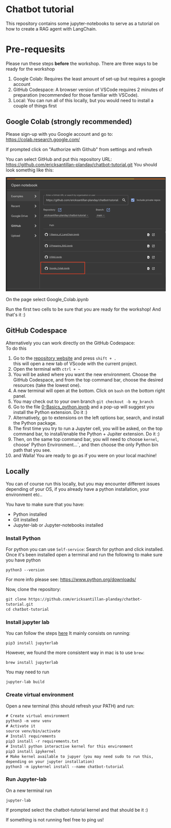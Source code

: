 # Chatbot tutorial
This repository contains some jupyter-notebooks to serve as a tutorial on how to create a RAG agent with LangChain.

# Pre-requesits

Please run these steps **before** the workshop. There are three ways to be ready for the workshop
1. Google Colab: Requires the least amount of set-up but requires a google account
1. GitHub Codespace: A browser version of VSCode requires 2 minutes of preparation (recommended for those familiar with VSCode).
1. Local: You can run all of this locally, but you would need to install a couple of things first

## Google Colab (strongly recommended)
Please sign-up with you Google account and go to: https://colab.research.google.com/ 

If prompted click on "Authorize with Github" from settings and refresh

You can select GitHub and put this repository URL: https://github.com/ericksantillan-planday/chatbot-tutorial.git
You should look somethig like this:

![image](./imgs/image.png)

On the page select Google_Colab.ipynb

Run the first two cells to be sure that you are ready for the workshop! And that's it :)

## GitHub Codespace
Alternatively you can work directly on the GitHub Codespace:  
To do this
1. Go to the [repository website](https://github.com/ericksantillan-planday/chatbot-tutorial) and press `shift + .`  
this will open a new tab of VScode with the current project.
1. Open the terminal with `ctrl + ~`
1. You will be asked where you want the new environment. Choose the GitHub Codespace, and from the top command bar, choose the desired resources (take the lowest one).
1. A new terminal will open at the bottom. Click on `bash` on the bottom right panel.
1. You may check out to your own branch `git checkout -b my_branch`
1. Go to the file [0-Basics_python.ipynb](0-Basics_python.ipynb) and a pop-up will suggest you install the Python extension. Do it :)
1. Alternatively, go to extensions on the left options bar, search, and install the Python package.
1. The first time you try to run a Jupyter cell, you will be asked, on the top command bar, to install/enable the Python + Jupiter extension. Do it :)
1. Then, on the same top command bar, you will need to choose `kernel`, choose' Python Environment...`, and then choose the only Python bin path that you see.
1. and Walla! You are ready to go as if you were on your local machine!

## Locally
You can of course run this locally, but you may encounter different issues depending of your OS, if you already have a python installation, your environment etc..


You have to make sure that you have:
* Python installed
* Git installed
* Jupyter-lab or Jupyter-notebooks installed

### Install Python
For python you can use `Self-service`: Search for python and click installed.
Once it's been installed open a terminal and run the following to make sure you have python
```shell
python3 --version
```
For more info please see: https://www.python.org/downloads/


Now, clone the repository:
```shell
git clone https://github.com/ericksantillan-planday/chatbot-tutorial.git
cd chatbot-tutorial
```

### Install jupyter lab
You can follow the steps [here](https://jupyter.org/install)
It mainly consists on running:
```shell
pip3 install jupyterlab
```
However, we found the more consistent way in mac is to use `brew`:
```shell
brew install jupyterlab
```

You may need to run
```shell
jupyter-lab build
```


### Create virtual environment

Open a new terminal (this should refresh your PATH) and run:
```shell
# Create virtual environment
python3 -m venv venv
# Activate it
source venv/bin/activate
# Install requirements
pip3 install -r requirements.txt
# Install python interactive kernel for this environment
pip3 install ipykernel
# Make kernel available to jupyer (you may need sudo to run this, depending on your jupyter installation)
python3 -m ipykernel install --name chatbot-tutorial
```

### Run Jupyter-lab
On a new terminal run
```shell
jupyter-lab
```
If prompted select the chatbot-tutorial kernel and that should be it :)


If something is not running feel free to ping us!
